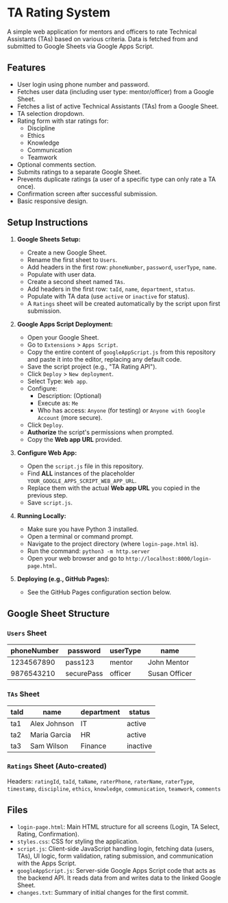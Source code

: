 # TA Rating System

A simple web application for mentors and officers to rate Technical Assistants (TAs) based on various criteria. Data is fetched from and submitted to Google Sheets via Google Apps Script.

## Features

*   User login using phone number and password.
*   Fetches user data (including user type: mentor/officer) from a Google Sheet.
*   Fetches a list of active Technical Assistants (TAs) from a Google Sheet.
*   TA selection dropdown.
*   Rating form with star ratings for:
    *   Discipline
    *   Ethics
    *   Knowledge
    *   Communication
    *   Teamwork
*   Optional comments section.
*   Submits ratings to a separate Google Sheet.
*   Prevents duplicate ratings (a user of a specific type can only rate a TA once).
*   Confirmation screen after successful submission.
*   Basic responsive design.

## Setup Instructions

1.  **Google Sheets Setup:**
    *   Create a new Google Sheet.
    *   Rename the first sheet to `Users`.
    *   Add headers in the first row: `phoneNumber`, `password`, `userType`, `name`.
    *   Populate with user data.
    *   Create a second sheet named `TAs`.
    *   Add headers in the first row: `taId`, `name`, `department`, `status`.
    *   Populate with TA data (use `active` or `inactive` for status).
    *   A `Ratings` sheet will be created automatically by the script upon first submission.

2.  **Google Apps Script Deployment:**
    *   Open your Google Sheet.
    *   Go to `Extensions` > `Apps Script`.
    *   Copy the entire content of `googleAppScript.js` from this repository and paste it into the editor, replacing any default code.
    *   Save the script project (e.g., "TA Rating API").
    *   Click `Deploy` > `New deployment`.
    *   Select Type: `Web app`.
    *   Configure:
        *   Description: (Optional)
        *   Execute as: `Me`
        *   Who has access: `Anyone` (for testing) or `Anyone with Google Account` (more secure).
    *   Click `Deploy`.
    *   **Authorize** the script's permissions when prompted.
    *   Copy the **Web app URL** provided.

3.  **Configure Web App:**
    *   Open the `script.js` file in this repository.
    *   Find **ALL** instances of the placeholder `YOUR_GOOGLE_APPS_SCRIPT_WEB_APP_URL`.
    *   Replace them with the actual **Web app URL** you copied in the previous step.
    *   Save `script.js`.

4.  **Running Locally:**
    *   Make sure you have Python 3 installed.
    *   Open a terminal or command prompt.
    *   Navigate to the project directory (where `login-page.html` is).
    *   Run the command: `python3 -m http.server`
    *   Open your web browser and go to `http://localhost:8000/login-page.html`.

5.  **Deploying (e.g., GitHub Pages):**
    *   See the GitHub Pages configuration section below.

## Google Sheet Structure

### `Users` Sheet
| phoneNumber | password   | userType | name          |
|-------------|------------|----------|---------------|
| 1234567890  | pass123    | mentor   | John Mentor   |
| 9876543210  | securePass | officer  | Susan Officer |

### `TAs` Sheet
| taId | name         | department | status   |
|------|--------------|------------|----------|
| ta1  | Alex Johnson | IT         | active   |
| ta2  | Maria Garcia | HR         | active   |
| ta3  | Sam Wilson   | Finance    | inactive |

### `Ratings` Sheet (Auto-created)
Headers: `ratingId`, `taId`, `taName`, `raterPhone`, `raterName`, `raterType`, `timestamp`, `discipline`, `ethics`, `knowledge`, `communication`, `teamwork`, `comments`

## Files

*   `login-page.html`: Main HTML structure for all screens (Login, TA Select, Rating, Confirmation).
*   `styles.css`: CSS for styling the application.
*   `script.js`: Client-side JavaScript handling login, fetching data (users, TAs), UI logic, form validation, rating submission, and communication with the Apps Script.
*   `googleAppScript.js`: Server-side Google Apps Script code that acts as the backend API. It reads data from and writes data to the linked Google Sheet.
*   `changes.txt`: Summary of initial changes for the first commit. 